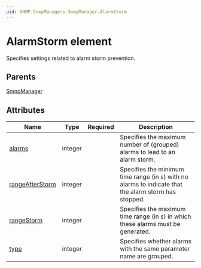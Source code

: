 ```yaml
---
uid: SNMP.SnmpManagers.SnmpManager.AlarmStorm
---
```


# AlarmStorm element

Specifies settings related to alarm storm prevention.

## Parents

[SnmpManager](xref:SNMP.SnmpManagers.SnmpManager)

## Attributes

| Name | Type | Required | Description |
| --- | --- | --- | --- |
| [alarms](xref:SNMP.SnmpManagers.SnmpManager.AlarmStorm-alarms) | integer |  | Specifies the maximum number of (grouped) alarms to lead to an alarm storm. |
| [rangeAfterStorm](xref:SNMP.SnmpManagers.SnmpManager.AlarmStorm-rangeAfterStorm) | integer |  | Specifies the minimum time range (in s) with no alarms to indicate that the alarm storm has stopped. |
| [rangeStorm](xref:SNMP.SnmpManagers.SnmpManager.AlarmStorm-rangeStorm) | integer |  | Specifies the maximum time range (in s) in which these alarms must be generated. |
| [type](xref:SNMP.SnmpManagers.SnmpManager.AlarmStorm-type) | integer |  | Specifies whether alarms with the same parameter name are grouped. |
